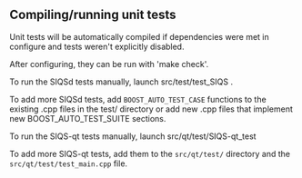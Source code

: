 Compiling/running unit tests
------------------------------------

Unit tests will be automatically compiled if dependencies were met in configure
and tests weren't explicitly disabled.

After configuring, they can be run with 'make check'.

To run the SIQSd tests manually, launch src/test/test_SIQS .

To add more SIQSd tests, add `BOOST_AUTO_TEST_CASE` functions to the existing
.cpp files in the test/ directory or add new .cpp files that
implement new BOOST_AUTO_TEST_SUITE sections.

To run the SIQS-qt tests manually, launch src/qt/test/SIQS-qt_test

To add more SIQS-qt tests, add them to the `src/qt/test/` directory and
the `src/qt/test/test_main.cpp` file.
